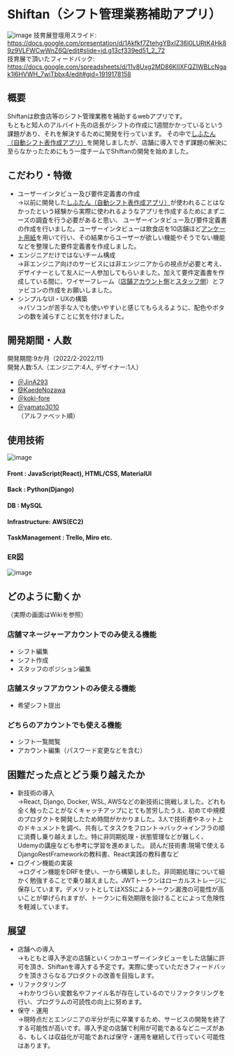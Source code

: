 # Shiftan（シフト管理業務補助アプリ）
![image](https://user-images.githubusercontent.com/84577532/202179477-766ef36e-3463-4b27-80a9-fb481b0198c9.png)
技育展登壇用スライド:  https://docs.google.com/presentation/d/1Akfkf7ZtehgYBxIZ36l0LURtK4Hk89z9VLFWCwWnZ6Q/edit#slide=id.g13cf339ed51_2_72  
技育展で頂いたフィードバック:  https://docs.google.com/spreadsheets/d/11v8Uxg2MD86KlIXFQZIWBLcNgak1l6HVWH_7wiTbbx4/edit#gid=1919178158

## 概要
Shiftanは飲食店等のシフト管理業務を補助するwebアプリです。  
もともと知人のアルバイト先の店長がシフトの作成に1週間かかっているという課題があり、それを解決するために開発を行っています。
その中で[しふたん（自動シフト表作成アプリ）](https://github.com/JinA293/shiftan)を開発しましたが、店舗に導入できず課題の解決に至らなかったためにもう一度チームでShiftanの開発を始めました。

## こだわり・特徴
- ユーザーインタビュー及び要件定義書の作成    
→以前に開発した[しふたん（自動シフト表作成アプリ）](https://github.com/JinA293/shiftan)が使われることはなかったという経験から実際に使われるようなアプリを作成するためにまずニーズの調査を行う必要があると思い、 ユーザーインタビュー及び要件定義書の作成を行いました。ユーザーインタビューは飲食店を10店舗ほど[アンケート用紙](https://docs.google.com/document/d/1wdV-k2p5ARnZDpvUdYddqPEyQ_UZZqJNLoPtqve4Acc/edit)を用いて行い、その結果からユーザーが欲しい機能やそうでない機能などを整理した要件定義書を作成しました。
- エンジニアだけではないチーム構成  
→非エンジニア向けのサービスには非エンジニアからの視点が必要と考え、デザイナーとして友人に一人参加してもらいました。加えて要件定義書を作成している間に、ワイヤーフレーム（[店舗アカウント側](https://docs.google.com/presentation/d/1bi_nSf33mQr-pYzcKSBjTmDUwPTtY3I2AaoxxBYcIZQ/edit#slide=id.g1192b37378e_1_3)と[スタッフ側](https://docs.google.com/presentation/d/1dPcIvxoYT50RsayeSwHm5uxTjny3unSkJD1ZxsDzmWU/edit#slide=id.g11f3e2fd5a0_0_218)）とファビコンの作成をお願いしました。
- シンプルなUI・UXの構築  
→パソコンが苦手な人でも使いやすいと感じてもらえるように、配色やボタンの数を減らすことに気を付けました。

## 開発期間・人数
開発期間:9か月（2022/2-2022/11)  
開発人数:5人（エンジニア:4人, デザイナー:1人）  
- [＠JinA293](https://github.com/JinA293) 
- [@KaedeNozawa](https://github.com/KaedeNozawa)
- [＠koki-fore](https://github.com/koki-fore)
- [＠yamato3010](https://github.com/yamato3010)  
（アルファベット順）

## 使用技術
![image](https://user-images.githubusercontent.com/84577532/202180920-0258aac5-38fb-40ab-a738-dd39cb4421e5.png)
#### Front : JavaScript(React), HTML/CSS, MaterialUI  
#### Back : Python(Django)  
#### DB : MySQL  
#### Infrastructure: AWS(EC2)
#### TaskManagement : Trello, Miro etc.  
### ER図
![image](https://user-images.githubusercontent.com/84577532/202622388-ba393a81-4821-4919-9afb-1c21bee81040.png)

## どのように動くか
（実際の画面はWikiを参照）
### 店舗マネージャーアカウントでのみ使える機能
- シフト編集
- シフト作成
- スタッフのポジション編集

### 店舗スタッフアカウントのみ使える機能
- 希望シフト提出

### どちらのアカウントでも使える機能
- シフト一覧閲覧
- アカウント編集（パスワード変更などを含む）

## 困難だった点とどう乗り越えたか
- 新技術の導入  
→React, Django, Docker, WSL, AWSなどの新技術に挑戦しました。どれも全く触ったことがなくキャッチアップにとても苦労したうえ、初めて中規模のプロダクトを開発したため時間がかかりました。3人で技術書やネット上のドキュメントを調べ、共有してタスクをフロント→バック→インフラの順に消費し乗り越えました。特に非同期処理・状態管理などが難しく、Udemyの講座なども参考に学習を進めました。
読んだ技術書:現場で使えるDjangoRestFrameworkの教科書、React実践の教科書など
- ログイン機能の実装  
→ログイン機能をDRFを使い、一から構築しました。非同期処理について細かく勉強することで乗り越えました。JWTトークンはローカルストレージに保存しています。デメリットとしてはXSSによるトークン漏洩の可能性が高いことが挙げられますが、トークンに有効期限を設けることによって危険性を軽減しています。

## 展望
- 店舗への導入  
→もともと導入予定の店舗といくつかユーザーインタビューをした店舗に許可を頂き、Shiftanを導入する予定です。実際に使っていただきフィードバックを頂きさらなるプロダクトの改善を目指します。
- リファクタリング    
→わかりづらい変数名やファイル名が存在しているのでリファクタリングを行い、プログラムの可読性の向上に努めます。
- 保守・運用  
→現時点だとエンジニアの半分が先に卒業するため、サービスの開発を終了する可能性が高いです。導入予定の店舗で利用が可能であるなどニーズがある、もしくは収益化が可能であれば保守・運用を継続して行っていく可能性はあります。
